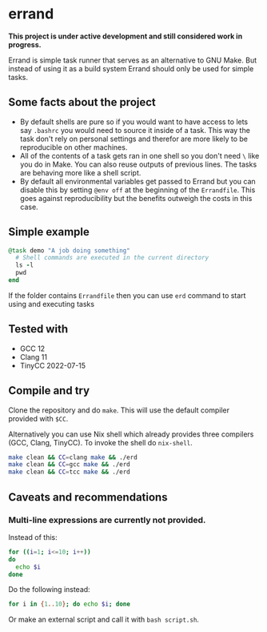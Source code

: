 # errand

**This project is under active development and still considered work in
progress.**

Errand is simple task runner that serves as an alternative to GNU Make. But
instead of using it as a build system Errand should only be used for simple
tasks.

## Some facts about the project

- By default shells are pure so if you would want to have access to lets say
  `.bashrc` you would need to source it inside of a task. This way the task
  don't rely on personal settings and therefor are more likely to be
  reproducible on other machines.
- All of the contents of a task gets ran in one shell so you don't need `\` like
  you do in Make. You can also reuse outputs of previous lines. The tasks are
  behaving more like a shell script.
- By default all environmental variables get passed to Errand but you can
  disable this by setting `@env off` at the beginning of the `Errandfile`. This
  goes against reproducibility but the benefits outweigh the costs in this
  case.

## Simple example

```ruby
@task demo "A job doing something"
  # Shell commands are executed in the current directory
  ls -l
  pwd
end
```

If the folder contains `Errandfile` then you can use `erd` command to start
using and executing tasks

## Tested with

- GCC 12
- Clang 11
- TinyCC 2022-07-15

## Compile and try

Clone the repository and do `make`. This will use the default compiler provided
with `$CC`.

Alternatively you can use Nix shell which already provides three compilers (GCC,
Clang, TinyCC). To invoke the shell do `nix-shell`.

```sh
make clean && CC=clang make && ./erd
make clean && CC=gcc make && ./erd
make clean && CC=tcc make && ./erd
```

## Caveats and recommendations

### Multi-line expressions are currently not provided.

Instead of this:
	
```sh
for ((i=1; i<=10; i++))
do
  echo $i
done
```
	
Do the following instead:

```sh
for i in {1..10}; do echo $i; done
```

Or make an external script and call it with `bash script.sh`.
